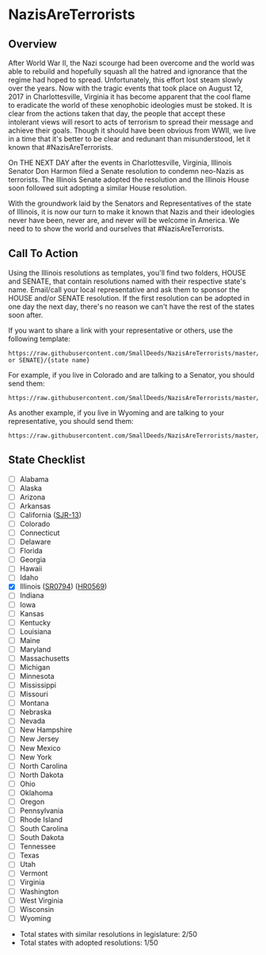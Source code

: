# NazisAreTerrorists

## Overview

After World War II, the Nazi scourge had been overcome and the world was able
to rebuild and hopefully squash all the hatred and ignorance that the regime had
hoped to spread. Unfortunately, this effort lost steam slowly over the years.
Now with the tragic events that took place on August 12, 2017 in
Charlottesville, Virginia it has become apparent that the cool flame to eradicate
the world of these xenophobic ideologies must be stoked. It is clear from the
actions taken that day, the people that accept these intolerant views will
resort to acts of terrorism to spread their message and achieve their goals.
Though it should have been obvious from WWII, we live in a time that it's
better to be clear and redunant than misunderstood, let it known that
\#NazisAreTerrorists.

On THE NEXT DAY after the events in Charlottesville, Virginia, Illinois Senator
Don Harmon filed a Senate resolution to condemn neo-Nazis as terrorists. The
Illinois Senate adopted the resolution and the Illinois House soon followed
suit adopting a similar House resolution.

With the groundwork laid by the Senators and Representatives of the state of
Illinois, it is now our turn to make it known that Nazis and their ideologies
never have been, never are, and never will be welcome in America. We need to
to show the world and ourselves that \#NazisAreTerrorists.

## Call To Action

Using the Illinois resolutions as templates, you'll find two folders, HOUSE
and SENATE, that contain resolutions named with their respective state's name.
Email/call your local representative and ask them to sponsor the HOUSE and/or
SENATE resolution. If the first resolution can be adopted in one day the next
day, there's no reason we can't have the rest of the states soon after.

If you want to share a link with your representative or others, use the following template:
```
https://raw.githubusercontent.com/SmallDeeds/NazisAreTerrorists/master/{HOUSE or SENATE}/{state name}
```

For example, if you live in Colorado and are talking to a Senator, you should send them:
```
https://raw.githubusercontent.com/SmallDeeds/NazisAreTerrorists/master/SENATE/COLORADO
```

As another example, if you live in Wyoming and are talking to your representative, you should send them:
```
https://raw.githubusercontent.com/SmallDeeds/NazisAreTerrorists/master/HOUSE/WYOMING
```

## State Checklist

- [ ] Alabama
- [ ] Alaska
- [ ] Arizona
- [ ] Arkansas
- [ ] California ([SJR-13](http://leginfo.legislature.ca.gov/faces/billStatusClient.xhtml?bill_id=201720180SJR13))
- [ ] Colorado
- [ ] Connecticut
- [ ] Delaware
- [ ] Florida
- [ ] Georgia
- [ ] Hawaii
- [ ] Idaho
- [x] Illinois ([SR0794](http://www.ilga.gov/legislation/BillStatus.asp?DocNum=794&GAID=14&DocTypeID=SR&LegID=107638&SessionID=91&GA=100&SpecSess=0)) ([HR0569](http://www.ilga.gov/legislation/BillStatus.asp?DocNum=569&GAID=14&DocTypeID=HR&LegID=107649&SessionID=91&GA=100&SpecSess=0))
- [ ] Indiana
- [ ] Iowa
- [ ] Kansas
- [ ] Kentucky
- [ ] Louisiana
- [ ] Maine
- [ ] Maryland
- [ ] Massachusetts
- [ ] Michigan
- [ ] Minnesota
- [ ] Mississippi
- [ ] Missouri
- [ ] Montana
- [ ] Nebraska
- [ ] Nevada
- [ ] New Hampshire
- [ ] New Jersey
- [ ] New Mexico
- [ ] New York
- [ ] North Carolina
- [ ] North Dakota
- [ ] Ohio
- [ ] Oklahoma
- [ ] Oregon
- [ ] Pennsylvania
- [ ] Rhode Island
- [ ] South Carolina
- [ ] South Dakota
- [ ] Tennessee
- [ ] Texas
- [ ] Utah
- [ ] Vermont
- [ ] Virginia
- [ ] Washington
- [ ] West Virginia
- [ ] Wisconsin
- [ ] Wyoming

* Total states with similar resolutions in legislature: 2/50
* Total states with adopted resolutions: 1/50
